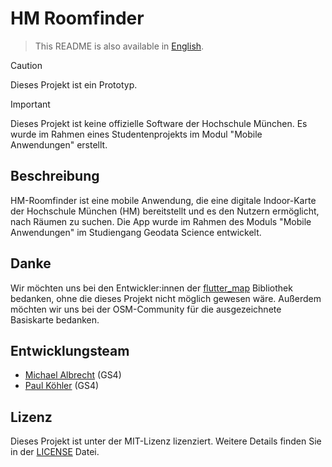 # HM Roomfinder

> This README is also available in [English](README_en.md).

> [!CAUTION]
> Dieses Projekt ist ein Prototyp.

> [!IMPORTANT]
> Dieses Projekt ist keine offizielle Software der Hochschule München. Es wurde im Rahmen eines Studentenprojekts im Modul "Mobile Anwendungen" erstellt.

## Beschreibung

HM-Roomfinder ist eine mobile Anwendung, die eine digitale Indoor-Karte der Hochschule München (HM) bereitstellt und es den Nutzern ermöglicht, nach Räumen zu suchen.
Die App wurde im Rahmen des Moduls "Mobile Anwendungen" im Studiengang Geodata Science entwickelt.

## Danke

Wir möchten uns bei den Entwickler:innen der [flutter_map](https://github.com/fleaflet/flutter_map) Bibliothek bedanken, ohne die dieses Projekt nicht möglich gewesen wäre.
Außerdem möchten wir uns bei der OSM-Community für die ausgezeichnete Basiskarte bedanken.

## Entwicklungsteam

- [Michael Albrecht](https://github.com/michael11albrecht) (GS4)
- [Paul Köhler](https://github.com/paulkoehlerdev) (GS4)

## Lizenz

Dieses Projekt ist unter der MIT-Lizenz lizenziert. Weitere Details finden Sie in der [LICENSE](LICENSE) Datei.